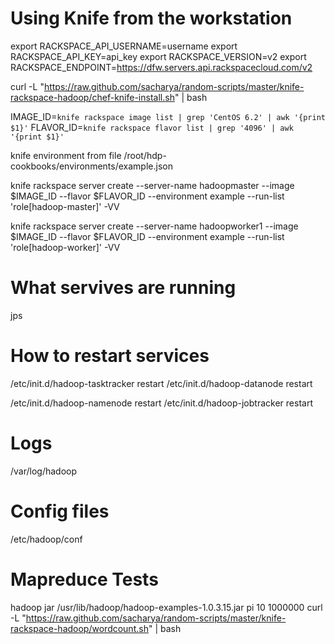 Using Knife from the workstation
================================

export RACKSPACE_API_USERNAME=username
export RACKSPACE_API_KEY=api_key
export RACKSPACE_VERSION=v2
export RACKSPACE_ENDPOINT=https://dfw.servers.api.rackspacecloud.com/v2

curl -L "https://raw.github.com/sacharya/random-scripts/master/knife-rackspace-hadoop/chef-knife-install.sh" | bash

IMAGE_ID=`knife rackspace image list | grep 'CentOS 6.2' | awk '{print $1}'`
FLAVOR_ID=`knife rackspace flavor list | grep '4096' | awk '{print $1}'`

knife environment from file /root/hdp-cookbooks/environments/example.json

knife rackspace server create --server-name hadoopmaster --image $IMAGE_ID --flavor $FLAVOR_ID --environment example --run-list 'role[hadoop-master]' -VV

knife rackspace server create --server-name hadoopworker1 --image $IMAGE_ID --flavor $FLAVOR_ID --environment example --run-list 'role[hadoop-worker]' -VV

What servives are running
=========================
jps

How to restart services
=======================
/etc/init.d/hadoop-tasktracker restart
/etc/init.d/hadoop-datanode restart

/etc/init.d/hadoop-namenode restart
/etc/init.d/hadoop-jobtracker restart

Logs
====
/var/log/hadoop

Config files
===========
/etc/hadoop/conf

Mapreduce Tests
===============
hadoop jar /usr/lib/hadoop/hadoop-examples-1.0.3.15.jar pi 10 1000000
curl -L "https://raw.github.com/sacharya/random-scripts/master/knife-rackspace-hadoop/wordcount.sh" | bash


